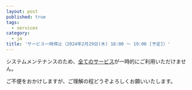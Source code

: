 ```yaml
---
layout: post
published: true
tags:
  - services
category:
  - ja
title: 'サービス一時停止（2024年2月29日(木) 18:00 ～ 19:00 [予定]）'
---
```

システムメンテナンスのため、[全てのサービス](https://dbcls.rois.ac.jp/services.html)が一時的にご利用いただけません。

ご不便をおかけしますが、ご理解の程どうぞよろしくお願いいたします。
